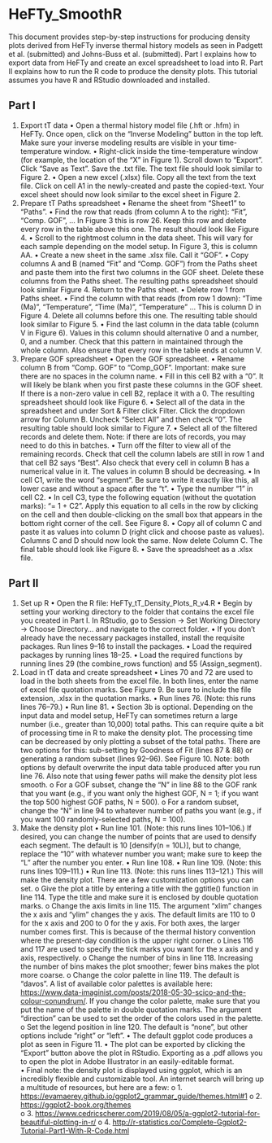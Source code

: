 # HeFTy_SmoothR

This document provides step-by-step instructions for producing density plots derived from HeFTy inverse thermal history models as seen in Padgett et al. (submitted) and Johns-Buss et al. (submitted). Part I explains how to export data from HeFTy and create an excel spreadsheet to load into R. Part II explains how to run the R code to produce the density plots. This tutorial assumes you have R and RStudio downloaded and installed. 

## Part I
1. Export tT data 
•	Open a thermal history model file (.hft or .hfm) in HeFTy. Once open, click on the “Inverse Modeling” button in the top left. Make sure your inverse modeling results are visible in your time-temperature window. 
•	Right-click inside the time-temperature window (for example, the location of the “X” in Figure 1).  Scroll down to “Export”. Click “Save as Text”. Save the .txt file. The text file should look similar to Figure 2.
•	Open a new excel (.xlsx) file. Copy all the text from the text file. Click on cell A1 in the newly-created and paste the copied-text. Your excel sheet should now look similar to the excel sheet in Figure 2. 
2. Prepare tT Paths spreadsheet
•	Rename the sheet from “Sheet1” to “Paths”.
•	Find the row that reads (from column A to the right): “Fit”, “Comp. GOF”, … In Figure 3 this is row 26. Keep this row and delete every row in the table above this one. The result should look like Figure 4. 
•	Scroll to the rightmost column in the data sheet. This will vary for each sample depending on the model setup. In Figure 3, this is column AA.
•	Create a new sheet in the same .xlsx file. Call it “GOF”.
•	Copy columns A and B (named “Fit” and “Comp. GOF”) from the Paths sheet and paste them into the first two columns in the GOF sheet. Delete these columns from the Paths sheet. The resulting paths spreadsheet should look similar Figure 4. Return to the Paths sheet. 
•	Delete row 1 from Paths sheet. 
•	Find the column with that reads (from row 1 down): “Time (Ma)”, “Temperature”, “Time (Ma)”, “Temperature” … This is column D in Figure 4. Delete all columns before this one. The resulting table should look similar to Figure 5. 
•	Find the last column in the data table (column V in Figure 6). Values in this column should alternative 0 and a number, 0, and a number. Check that this pattern in maintained through the whole column. Also ensure that every row in the table ends at column V. 
3. Prepare GOF spreadsheet
•	Open the GOF spreadsheet. 
•	Rename column B from “Comp. GOF” to “Comp_GOF”. Important: make sure there are no spaces in the column name.
•	Fill in this cell B2 with a “0”. It will likely be blank when you first paste these columns in the GOF sheet. If there is a non-zero value in cell B2, replace it with a 0. The resulting spreadsheet should look like Figure 6.
•	Select all of the data in the spreadsheet and under Sort & Filter click Filter. Click the dropdown arrow for Column B. Uncheck “Select All” and then check “0”. The resulting table should look similar to Figure 7.
•	Select all of the filtered records and delete them. Note: if there are lots of records, you may need to do this in batches. 
•	Turn off the filter to view all of the remaining records. Check that cell the column labels are still in row 1 and that cell B2 says “Best”. Also check that every cell in column B has a numerical value in it. The values in column B should be decreasing. 
•	In cell C1, write the word “segment”. Be sure to write it exactly like this, all lower case and without a space after the “t”. 
•	Type the number “1” in cell C2. 
•	In cell C3, type the following equation (without the quotation marks): “= 1 + C2”. Apply this equation to all cells in the row by clicking on the cell and then double-clicking on the small box that appears in the bottom right corner of the cell. See Figure 8.
•	Copy all of column C and paste it as values into column D (right click and choose paste as values). Columns C and D should now look the same. Now delete Column C. The final table should look like Figure 8.
•	Save the spreadsheet as a .xlsx file.

## Part II
1. Set up R
•	Open the R file: HeFTy_tT_Density_Plots_R_v4.R 
•	Begin by setting your working directory to the folder that contains the excel file you created in Part I. In RStudio, go to Session -> Set Working Directory -> Choose Directory… and navigate to the correct folder. 
•	If you don’t already have the necessary packages installed, install the requisite packages. Run lines 9–16 to install the packages. 
•	Load the required packages by running lines 18–25. 
•	Load the required functions by running lines 29 (the combine_rows function) and 55 (Assign_segment). 
2. Load in tT data and create spreadsheet
•	Lines 70 and 72 are used to load in the both sheets from the excel file. In both lines, enter the name of excel file quotation marks. See Figure 9. Be sure to include the file extension, .xlsx in the quotation marks. 
•	Run lines 76. (Note: this runs lines 76–79.)
•	Run line 81.
•	Section 3b is optional. Depending on the input data and model setup, HeFTy can sometimes return a large number (i.e., greater than 10,000) total paths. This can require quite a bit of processing time in R to make the density plot. The processing time can be decreased by only plotting a subset of the total paths. There are two options for this: sub-setting by Goodness of Fit (lines 87 & 88) or generating a random subset (lines 92–96). See Figure 10. Note: both options by default overwrite the input data table produced after you run line 76. Also note that using fewer paths will make the density plot less smooth. 
o	For a GOF subset, change the “N” in line 88 to the GOF rank that you want (e.g., if you want only the highest GOF, N = 1; if you want the top 500 highest GOF paths, N = 500). 
o	For a random subset, change the “N” in line 94 to whatever number of paths you want (e.g., if you want 100 randomly-selected paths, N = 100). 
3. Make the density plot
•	Run line 101. (Note: this runs lines 101–106.) If desired, you can change the number of points that are used to densify each segment. The default is 10 [densify(n = 10L)], but to change, replace the “10” with whatever number you want; make sure to keep the “L” after the number you enter. 
•	Run line 108.
•	Run line 109. (Note: this runs lines 109–111.) 
•	Run line 113. (Note: this runs lines 113–121.) This will make the density plot. There are a few customization options you can set.
o	Give the plot a title by entering a title with the ggtitle() function in line 114. Type the title and make sure it is enclosed by double quotation marks. 
o	Change the axis limits in line 115. The argument “xlim” changes the x axis and “ylim” changes the y axis. The default limits are 110 to 0 for the x axis and 200 to 0 for the y axis. For both axes, the larger number comes first. This is because of the thermal history convention where the present-day condition is the upper right corner. 
o	Lines 116 and 117 are used to specify the tick marks you want for the x axis and y axis, respectively. 
o	Change the number of bins in line 118. Increasing the number of bins makes the plot smoother; fewer bins makes the plot more coarse. 
o	Change the color palette in line 119. The default is “davos”. A list of available color palettes is available here: https://www.data-imaginist.com/posts/2018-05-30-scico-and-the-colour-conundrum/. If you change the color palette, make sure that you put the name of the palette in double quotation marks. The argument “direction” can be used to set the order of the colors used in the palette. 
o	Set the legend position in line 120. The default is “none”, but other options include “right” or “left”. 
•	The default ggplot code produces a plot as seen in Figure 11. 
•	The plot can be exported by clicking the “Export” button above the plot in RStudio. Exporting as a .pdf allows you to open the plot in Adobe Illustrator in an easily-editable format.  
•	Final note: the density plot is displayed using ggplot, which is an incredibly flexible and customizable tool. An internet search will bring up a multitude of resources, but here are a few: 
o	1. https://evamaerey.github.io/ggplot2_grammar_guide/themes.html#1 
o	2. https://ggplot2-book.org/themes  
o	3. https://www.cedricscherer.com/2019/08/05/a-ggplot2-tutorial-for-beautiful-plotting-in-r/ 
o	4. http://r-statistics.co/Complete-Ggplot2-Tutorial-Part1-With-R-Code.html 
 

